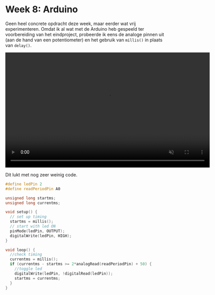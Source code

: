 # Week 8: Arduino

Geen heel concrete opdracht deze week, maar eerder wat vrij experimenteren. Omdat ik al wat met de Arduino heb gespeeld ter voorbereiding van het eindproject, probeerde ik eens de analoge pinnen uit (aan de hand van een potentiometer) en het gebruik van `millis()` in plaats van `delay()`.

<video width="640" height="360" controls muted>
  <source src="../assets/ledblink.mp4" type="video/mp4">
Sorry, je browser ondersteunt geen video tags.
</video>

Dit lukt met nog zeer weinig code.

```c++
#define ledPin 2
#define readPeriodPin A0

unsigned long startms;
unsigned long currentms;

void setup() {
  // set up timing
  startms = millis();
  // start with led ON
  pinMode(ledPin, OUTPUT);
  digitalWrite(ledPin, HIGH);
}

void loop() {
  //check timing
  currentms = millis();
  if (currentms - startms >= 2*analogRead(readPeriodPin) + 50) {
    //toggle led
    digitalWrite(ledPin, !digitalRead(ledPin));
    startms = currentms;
  }
}
```
